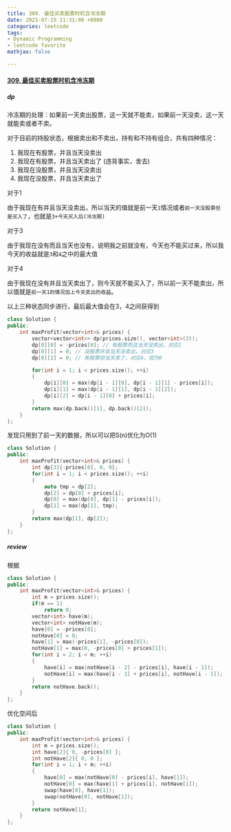 ```yaml
---
title: 309. 最佳买卖股票时机含冷冻期
date: 2021-07-15 11:31:08 +0800
categories: leetcode
tags: 
- Dynamic Programming
- leetcode favorite
mathjax: false

---
```


#### [309. 最佳买卖股票时机含冷冻期](https://leetcode-cn.com/problems/best-time-to-buy-and-sell-stock-with-cooldown/)

##### dp

冷冻期的处理：如果前一天卖出股票，这一天就不能卖，如果前一天没卖，这一天就能卖或者不卖。

对于目前的持股状态，根据卖出和不卖出，持有和不持有组合，共有四种情况：

1. 我现在有股票，并且当天没卖出
2. 我现在有股票，并且当天卖出了 (违背事实，舍去)
3. 我现在没股票，并且当天没卖出
4. 我现在没股票，并且当天卖出了

对于1

​	由于我现在有并且当天没卖出，所以当天的值就是前一天`1`情况或者`前一天没股票但是买入了`，也就是`3+今天买入后(冷冻期)`

对于3

​	由于我现在没有而且当天也没有，说明我之前就没有，今天也不能买过来，所以我今天的收益就是`3`和`4`之中的最大值

对于4

​	由于我现在没有并且当天卖出了，则今天就不能买入了，所以前一天不能卖出，所以值就是`前一天1的情况加上今天卖出的收益`。



以上三种状态同步进行，最后最大值会在3，4之间获得到

```c++
class Solution {
public:
    int maxProfit(vector<int>& prices) {
        vector<vector<int>> dp(prices.size(), vector<int>(3));
        dp[0][0] = -prices[0]; // 有股票而且当天没卖出，对应1
        dp[0][1] = 0; // 没股票并且当天没卖出，对应3
        dp[0][2] = 0; // 有股票但当天卖了，对应4，视为0

        for(int i = 1; i < prices.size(); ++i)
        {
            dp[i][0] = max(dp[i - 1][0], dp[i - 1][1] - prices[i]);
            dp[i][1] = max(dp[i - 1][1], dp[i - 1][2]);
            dp[i][2] = dp[i - 1][0] + prices[i];
        }
        return max(dp.back()[1], dp.back()[2]);
    }
};
```



发现只用到了前一天的数据，所以可以把S(n)优化为O(1)

```c++
class Solution {
public:
    int maxProfit(vector<int>& prices) {
        int dp[3]{-prices[0], 0, 0};
        for(int i = 1; i < prices.size(); ++i)
        {
            auto tmp = dp[2];
            dp[2] = dp[0] + prices[i];
            dp[0] = max(dp[0], dp[1] - prices[i]);
            dp[1] = max(dp[1], tmp);
        }
        return max(dp[1], dp[2]);
    }
};
```


##### review

根据

```c++
class Solution {
public:
    int maxProfit(vector<int>& prices) {
        int m = prices.size();
        if(m == 1)
            return 0;
        vector<int> have(m);
        vector<int> notHave(m);
        have[0] = -prices[0];
        notHave[0] = 0;
        have[1] = max(-prices[1], -prices[0]);
        notHave[1] = max(0, -prices[0] + prices[1]);
        for(int i = 2; i < m; ++i)
        {
            have[i] = max(notHave[i - 2] - prices[i], have[i - 1]);
            notHave[i] = max(have[i - 1] + prices[i], notHave[i - 1]);
        }
        return notHave.back();
    }
};
```

优化空间后

```c++
class Solution {
public:
    int maxProfit(vector<int>& prices) {
        int m = prices.size();
        int have[2]{ 0, -prices[0] };
        int notHave[2]{ 0, 0 };
        for(int i = 1; i < m; ++i)
        {
            have[0] = max(notHave[0] - prices[i], have[1]);
            notHave[0] = max(have[1] + prices[i], notHave[1]);
            swap(have[0], have[1]);
            swap(notHave[0], notHave[1]);
        }
        return notHave[1];
    }
};
```
